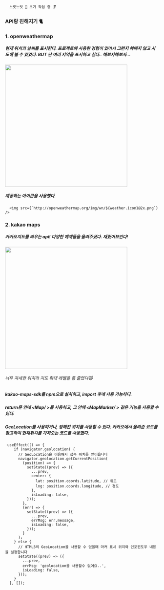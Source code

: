 ```
  느릿느릿 🐢 초기 작업 중 🗜️
```


###  API랑 친해지기 🐈

### 1. openweathermap
##### 현재 위치의 날씨를 표시한다. 프로젝트에 사용한 경험이 있어서 그런지 헤매지 않고 시도해 볼 수 있었다. BUT 난 여러 지역을 표시하고 싶다.. 해보자해보자... 

<img src='https://github.com/yzinnie/API-APP/assets/126447980/dc78ee19-59cb-4cbb-8ce2-a97500ccf24f' width=400px/>

##### 제공하는 아이콘을 사용했다.
```
  <img src={`http://openweathermap.org/img/wn/${weather.icon}@2x.png`} />
```




### 2. kakao maps
##### 카카오지도를 띄우는 api! 다양한 예제들을 올려주셨다. 재밌어보인다!
<img src='https://github.com/yzinnie/API-APP/assets/126447980/1e09b111-d188-4efc-a9c6-787598faa6d5' width=400px/>

###### 너무 자세한 위치라 지도 확대 레벨을 좀 줄였다🙀

##### kakao-maps-sdk를 npm으로 설치하고, import 후에 사용 가능하다.
##### return문 안에 <Map/ >를 사용하고, 그 안에  <MapMarker/ > 같은 기능을 사용할 수 있다.
##### GeoLocation를 사용하거나, 정해진 위치를 사용할 수 있다. 카카오에서 올려준 코드를 참고하여 현재위치를 가져오는 코드를 사용했다.
```
 useEffect(() => {
    if (navigator.geolocation) {
      // GeoLocation을 이용해서 접속 위치를 얻어옵니다
      navigator.geolocation.getCurrentPosition(
        (position) => {
          setState((prev) => ({
            ...prev,
            center: {
              lat: position.coords.latitude, // 위도
              lng: position.coords.longitude, // 경도
            },
            isLoading: false,
          }));
        },
        (err) => {
          setState((prev) => ({
            ...prev,
            errMsg: err.message,
            isLoading: false,
          }));
        }
      );
    } else {
      // HTML5의 GeoLocation을 사용할 수 없을때 마커 표시 위치와 인포윈도우 내용을 설정합니다
      setState((prev) => ({
        ...prev,
        errMsg: 'geolocation을 사용할수 없어요..',
        isLoading: false,
      }));
    }
  }, []);
```


